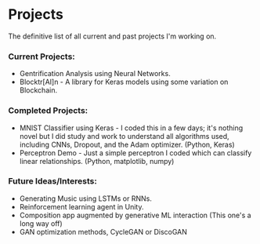 # Projects
The definitive list of all current and past projects I'm working on.

### Current Projects:
* Gentrification Analysis using Neural Networks.
* Blocktr[AI]n - A library for Keras models using some variation on Blockchain.

### Completed Projects:
* MNIST Classifier using Keras - I coded this in a few days; it's nothing novel but I did study and work to understand all algorithms used, including CNNs, Dropout, and the Adam optimizer. (Python, Keras)
* Perceptron Demo - Just a simple perceptron I coded which can classify linear relationships. (Python, matplotlib, numpy)

### Future Ideas/Interests:
* Generating Music using LSTMs or RNNs.
* Reinforcement learning agent in Unity.
* Composition app augmented by generative ML interaction (This one's a long way off)
* GAN optimization methods, CycleGAN or DiscoGAN
